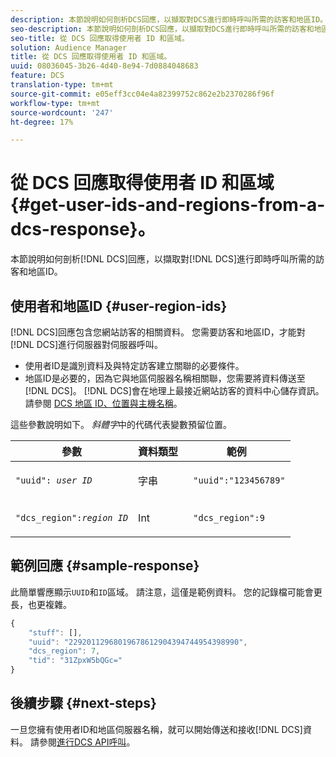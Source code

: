 ```yaml
---
description: 本節說明如何剖析DCS回應，以擷取對DCS進行即時呼叫所需的訪客和地區ID。
seo-description: 本節說明如何剖析DCS回應，以擷取對DCS進行即時呼叫所需的訪客和地區ID。
seo-title: 從 DCS 回應取得使用者 ID 和區域。
solution: Audience Manager
title: 從 DCS 回應取得使用者 ID 和區域。
uuid: 08036045-3b26-4d40-8e94-7d0884048683
feature: DCS
translation-type: tm+mt
source-git-commit: e05eff3cc04e4a82399752c862e2b2370286f96f
workflow-type: tm+mt
source-wordcount: '247'
ht-degree: 17%

---
```



# 從 DCS 回應取得使用者 ID 和區域{#get-user-ids-and-regions-from-a-dcs-response}。

本節說明如何剖析[!DNL DCS]回應，以擷取對[!DNL DCS]進行即時呼叫所需的訪客和地區ID。

## 使用者和地區ID {#user-region-ids}

[!DNL DCS]回應包含您網站訪客的相關資料。 您需要訪客和地區ID，才能對[!DNL DCS]進行伺服器對伺服器呼叫。

* 使用者ID是識別資料及與特定訪客建立關聯的必要條件。
* 地區ID是必要的，因為它與地區伺服器名稱相關聯，您需要將資料傳送至[!DNL DCS]。 [!DNL DCS]會在地理上最接近網站訪客的資料中心儲存資訊。 請參閱 [DCS 地區 ID、位置與主機名稱](../../../api/dcs-intro/dcs-api-reference/dcs-regions.md)。

這些參數說明如下。 *斜體字*&#x200B;中的代碼代表變數預留位置。

<table id="table_822C02D5978348DCB7153001882D397C"> 
 <thead> 
  <tr> 
   <th colname="col1" class="entry"> 參數 </th> 
   <th colname="col2" class="entry"> 資料類型 </th> 
   <th colname="col3" class="entry"> 範例 </th> 
  </tr> 
 </thead>
 <tbody> 
  <tr> 
   <td colname="col1"> <p><code>"uuid": <i>user ID</i></code> </p> </td> 
   <td colname="col2"> <p>字串 </p> </td> 
   <td colname="col3"> <p> <code> "uuid":"123456789"</code> </p> </td> 
  </tr> 
  <tr> 
   <td colname="col1"> <p><code>"dcs_region":<i>region ID</i></code> </p> </td> 
   <td colname="col2"> <p>Int </p> </td> 
   <td colname="col3"> <p> <code> "dcs_region":9</code> </p> </td> 
  </tr> 
 </tbody> 
</table>

## 範例回應 {#sample-response}

此簡單響應顯示`UUID`和`ID`區域。 請注意，這僅是範例資料。 您的記錄檔可能會更長，也更複雜。

```js
{
    "stuff": [],
    "uuid": "22920112968019678612904394744954398990",
    "dcs_region": 7,
    "tid": "31ZpxW5bQGc="
}
```

## 後續步驟 {#next-steps}

一旦您擁有使用者ID和地區伺服器名稱，就可以開始傳送和接收[!DNL DCS]資料。 請參閱[進行DCS API呼叫](../../../api/dcs-intro/dcs-s2s/dcs-s2s-calls.md)。
